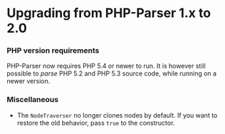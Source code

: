 Upgrading from PHP-Parser 1.x to 2.0
====================================

### PHP version requirements

PHP-Parser now requires PHP 5.4 or newer to run. It is however still possible to *parse* PHP 5.2 and
PHP 5.3 source code, while running on a newer version.

###

### Miscellaneous

* The `NodeTraverser` no longer clones nodes by default. If you want to restore the old behavior,
  pass `true` to the constructor.
